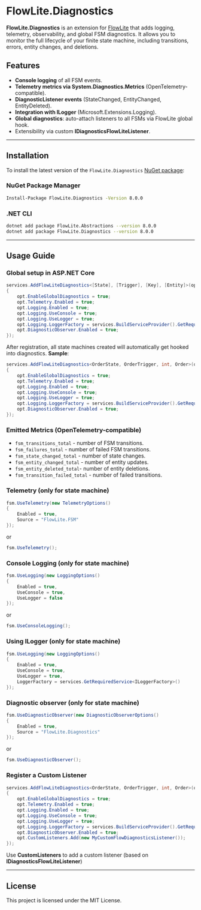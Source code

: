 # FlowLite.Diagnostics

**FlowLite.Diagnostics** is an extension for [FlowLite](https://www.nuget.org/packages/FlowLite) that adds logging, telemetry, observability, and global FSM diagnostics. It allows you to monitor the full lifecycle of your finite state machine, including transitions, errors, entity changes, and deletions.

## Features

- **Console logging** of all FSM events.
- **Telemetry metrics via System.Diagnostics.Metrics** (OpenTelemetry-compatible).
- **DiagnosticListener events** (StateChanged, EntityChanged, EntityDeleted).
- **Integration with ILogger** (Microsoft.Extensions.Logging).
- **Global diagnostics**: auto-attach listeners to all FSMs via FlowLite global hook.
- Extensibility via custom **IDiagnosticsFlowLiteListener**.

---

## Installation

To install the latest version of the `FlowLite.Diagnostics` [NuGet package](https://www.nuget.org/packages/FlowLite.Diagnostics/):

### NuGet Package Manager
```bash
Install-Package FlowLite.Diagnostics -Version 8.0.0
```
### .NET CLI
```bash
dotnet add package FlowLite.Abstractions --version 8.0.0
dotnet add package FlowLite.Diagnostics --version 8.0.0
```
---

## Usage Guide

### Global setup in ASP.NET Core
```csharp
services.AddFlowLiteDiagnostics<[State], [Trigger], [Key], [Entity]>(opt =>
{
    opt.EnableGlobalDiagnostics = true;
    opt.Telemetry.Enabled = true;
    opt.Logging.Enabled = true;
    opt.Logging.UseConsole = true;
    opt.Logging.UseLogger = true;
    opt.Logging.LoggerFactory = services.BuildServiceProvider().GetRequiredService<ILoggerFactory>();
    opt.DiagnosticObserver.Enabled = true;
});
```
After registration, all state machines created will automatically get hooked into diagnostics.
**Sample**:
```csharp
services.AddFlowLiteDiagnostics<OrderState, OrderTrigger, int, Order>(opt =>
{
    opt.EnableGlobalDiagnostics = true;
    opt.Telemetry.Enabled = true;
    opt.Logging.Enabled = true;
    opt.Logging.UseConsole = true;
    opt.Logging.UseLogger = true;
    opt.Logging.LoggerFactory = services.BuildServiceProvider().GetRequiredService<ILoggerFactory>();
    opt.DiagnosticObserver.Enabled = true;
});
```
### Emitted Metrics (OpenTelemetry-compatible)
- `fsm_transitions_total` - number of FSM transitions.
- `fsm_failures_total` - number of failed FSM transitions.
- `fsm_state_changed_total` - number of state changes.
- `fsm_entity_changed_total` - number of entity updates.
- `fsm_entity_deleted_total`- number of entity deletions.
- `fsm_transition_failed_total` - number of failed transitions.

### Telemetry (only for state machine)
```csharp
fsm.UseTelemetry(new TelemetryOptions()
{
    Enabled = true, 
    Source = "FlowLite.FSM"
});
```
or 
```csharp
fsm.UseTelemetry();
```

### Console Logging (only for state machine)
```csharp
fsm.UseLogging(new LoggingOptions()
{
    Enabled = true,
    UseConsole = true,
    UseLogger = false
});
```
or 
```csharp
fsm.UseConsoleLogging();
```

### Using ILogger (only for state machine)
```csharp
fsm.UseLogging(new LoggingOptions()
{
    Enabled = true,
    UseConsole = true,
    UseLogger = true,
    LoggerFactory = services.GetRequiredService<ILoggerFactory>()
});
```

### Diagnostic observer (only for state machine)
```csharp
fsm.UseDiagnosticObserver(new DiagnosticObserverOptions()
{
    Enabled = true,
    Source = "FlowLite.Diagnostics"
});
```
or 
```csharp
fsm.UseDiagnosticObserver();
```

### Register a Custom Listener
```csharp
services.AddFlowLiteDiagnostics<OrderState, OrderTrigger, int, Order>(opt =>
{
    opt.EnableGlobalDiagnostics = true;
    opt.Telemetry.Enabled = true;
    opt.Logging.Enabled = true;
    opt.Logging.UseConsole = true;
    opt.Logging.UseLogger = true;
    opt.Logging.LoggerFactory = services.BuildServiceProvider().GetRequiredService<ILoggerFactory>();
    opt.DiagnosticObserver.Enabled = true;
    opt.CustomListeners.Add(new MyCustomFlowDiagnosticsListener());
});
```
Use **CustomListeners** to add a custom listener (based on **IDiagnosticsFlowLiteListener**)

---

## License
This project is licensed under the MIT License.